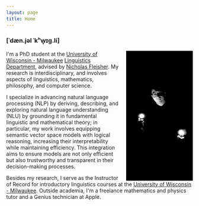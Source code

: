 ```yaml
---
layout: page
title: Home
---
```


### [ˈdæn.jəl ˈkʰw̥ɪɡ.li]

<img src="/images/quigley_daniel_two_lights_port.jpg" alt="Profile Picture" style="float: right; margin-left: 20px; width: 180px;">

I'm a PhD student at the [University of Wisconsin - Milwaukee](https://uwm.edu/) [Linguistics Department](https://uwm.edu/linguistics/), advised by [Nicholas Fleisher](https://uwm.edu/linguistics/people/fleisher-nicholas/). My research is interdisciplinary, and involves aspects of linguistics, mathematics, philosophy, and computer science. 



I specialize in advancing natural language processing (NLP) by deriving, describing, and exploring natural language understanding (NLU) by grounding it in fundamental linguistic and mathematical theory; in particular, my work involves equipping semantic vector space models with logical reasoning, increasing their interpretability while maintaining efficiency. This integration aims to ensure models are not only efficient but also trustworthy and transparent in their decision-making processes.

Besides my research, I serve as the Instructor of Record for introductory linguistics courses at the [University of Wisconsin - Milwaukee](https://uwm.edu/). Outside academia, I'm a freelance mathematics and physics tutor and a Genius technician at Apple.
